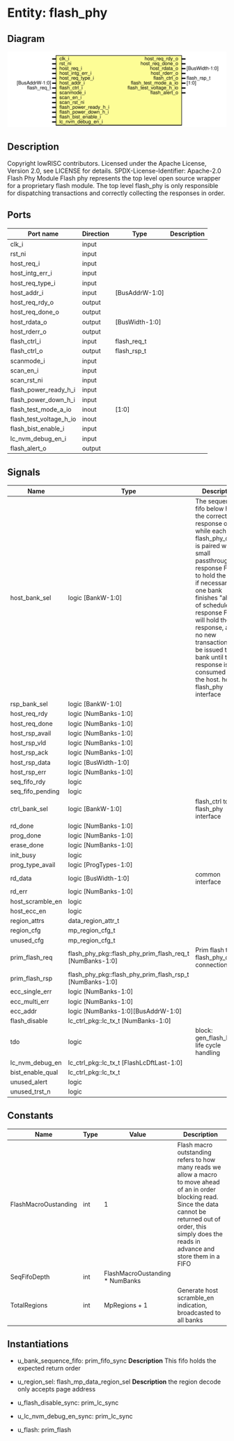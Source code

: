 # Entity: flash_phy

## Diagram

![Diagram](flash_phy.svg "Diagram")
## Description

Copyright lowRISC contributors.
 Licensed under the Apache License, Version 2.0, see LICENSE for details.
 SPDX-License-Identifier: Apache-2.0
 Flash Phy Module
 Flash phy represents the top level open source wrapper for a proprietary flash
 module.
 The top level flash_phy is only responsible for dispatching transactions and
 correctly collecting the responses in order.
 
## Ports

| Port name               | Direction | Type           | Description |
| ----------------------- | --------- | -------------- | ----------- |
| clk_i                   | input     |                |             |
| rst_ni                  | input     |                |             |
| host_req_i              | input     |                |             |
| host_intg_err_i         | input     |                |             |
| host_req_type_i         | input     |                |             |
| host_addr_i             | input     | [BusAddrW-1:0] |             |
| host_req_rdy_o          | output    |                |             |
| host_req_done_o         | output    |                |             |
| host_rdata_o            | output    | [BusWidth-1:0] |             |
| host_rderr_o            | output    |                |             |
| flash_ctrl_i            | input     | flash_req_t    |             |
| flash_ctrl_o            | output    | flash_rsp_t    |             |
| scanmode_i              | input     |                |             |
| scan_en_i               | input     |                |             |
| scan_rst_ni             | input     |                |             |
| flash_power_ready_h_i   | input     |                |             |
| flash_power_down_h_i    | input     |                |             |
| flash_test_mode_a_io    | inout     | [1:0]          |             |
| flash_test_voltage_h_io | inout     |                |             |
| flash_bist_enable_i     | input     |                |             |
| lc_nvm_debug_en_i       | input     |                |             |
| flash_alert_o           | output    |                |             |
## Signals

| Name             | Type                                                     | Description                                                                                                                                                                                                                                                                                                                                                                          |
| ---------------- | -------------------------------------------------------- | ------------------------------------------------------------------------------------------------------------------------------------------------------------------------------------------------------------------------------------------------------------------------------------------------------------------------------------------------------------------------------------ |
| host_bank_sel    | logic [BankW-1:0]                                        | The sequence fifo below holds the correct response order, while each flash_phy_core is paired with a small passthrough response FIFO to hold the data if necessary. If one bank finishes "ahead" of schedule, the response FIFO will hold the response, and no new transactions will be issued to that bank until the response is consumed by the host. host to flash_phy interface  |
| rsp_bank_sel     | logic [BankW-1:0]                                        |                                                                                                                                                                                                                                                                                                                                                                                      |
| host_req_rdy     | logic [NumBanks-1:0]                                     |                                                                                                                                                                                                                                                                                                                                                                                      |
| host_req_done    | logic [NumBanks-1:0]                                     |                                                                                                                                                                                                                                                                                                                                                                                      |
| host_rsp_avail   | logic [NumBanks-1:0]                                     |                                                                                                                                                                                                                                                                                                                                                                                      |
| host_rsp_vld     | logic [NumBanks-1:0]                                     |                                                                                                                                                                                                                                                                                                                                                                                      |
| host_rsp_ack     | logic [NumBanks-1:0]                                     |                                                                                                                                                                                                                                                                                                                                                                                      |
| host_rsp_data    | logic [BusWidth-1:0]                                     |                                                                                                                                                                                                                                                                                                                                                                                      |
| host_rsp_err     | logic [NumBanks-1:0]                                     |                                                                                                                                                                                                                                                                                                                                                                                      |
| seq_fifo_rdy     | logic                                                    |                                                                                                                                                                                                                                                                                                                                                                                      |
| seq_fifo_pending | logic                                                    |                                                                                                                                                                                                                                                                                                                                                                                      |
| ctrl_bank_sel    | logic [BankW-1:0]                                        | flash_ctrl to flash_phy interface                                                                                                                                                                                                                                                                                                                                                    |
| rd_done          | logic [NumBanks-1:0]                                     |                                                                                                                                                                                                                                                                                                                                                                                      |
| prog_done        | logic [NumBanks-1:0]                                     |                                                                                                                                                                                                                                                                                                                                                                                      |
| erase_done       | logic [NumBanks-1:0]                                     |                                                                                                                                                                                                                                                                                                                                                                                      |
| init_busy        | logic                                                    |                                                                                                                                                                                                                                                                                                                                                                                      |
| prog_type_avail  | logic [ProgTypes-1:0]                                    |                                                                                                                                                                                                                                                                                                                                                                                      |
| rd_data          | logic [BusWidth-1:0]                                     | common interface                                                                                                                                                                                                                                                                                                                                                                     |
| rd_err           | logic [NumBanks-1:0]                                     |                                                                                                                                                                                                                                                                                                                                                                                      |
| host_scramble_en | logic                                                    |                                                                                                                                                                                                                                                                                                                                                                                      |
| host_ecc_en      | logic                                                    |                                                                                                                                                                                                                                                                                                                                                                                      |
| region_attrs     | data_region_attr_t                                       |                                                                                                                                                                                                                                                                                                                                                                                      |
| region_cfg       | mp_region_cfg_t                                          |                                                                                                                                                                                                                                                                                                                                                                                      |
| unused_cfg       | mp_region_cfg_t                                          |                                                                                                                                                                                                                                                                                                                                                                                      |
| prim_flash_req   | flash_phy_pkg::flash_phy_prim_flash_req_t [NumBanks-1:0] | Prim flash to flash_phy_core connections                                                                                                                                                                                                                                                                                                                                             |
| prim_flash_rsp   | flash_phy_pkg::flash_phy_prim_flash_rsp_t [NumBanks-1:0] |                                                                                                                                                                                                                                                                                                                                                                                      |
| ecc_single_err   | logic [NumBanks-1:0]                                     |                                                                                                                                                                                                                                                                                                                                                                                      |
| ecc_multi_err    | logic [NumBanks-1:0]                                     |                                                                                                                                                                                                                                                                                                                                                                                      |
| ecc_addr         | logic [NumBanks-1:0][BusAddrW-1:0]                       |                                                                                                                                                                                                                                                                                                                                                                                      |
| flash_disable    | lc_ctrl_pkg::lc_tx_t [NumBanks-1:0]                      |                                                                                                                                                                                                                                                                                                                                                                                      |
| tdo              | logic                                                    | block: gen_flash_banks life cycle handling                                                                                                                                                                                                                                                                                                                                           |
| lc_nvm_debug_en  | lc_ctrl_pkg::lc_tx_t [FlashLcDftLast-1:0]                |                                                                                                                                                                                                                                                                                                                                                                                      |
| bist_enable_qual | lc_ctrl_pkg::lc_tx_t                                     |                                                                                                                                                                                                                                                                                                                                                                                      |
| unused_alert     | logic                                                    |                                                                                                                                                                                                                                                                                                                                                                                      |
| unused_trst_n    | logic                                                    |                                                                                                                                                                                                                                                                                                                                                                                      |
## Constants

| Name                 | Type | Value                           | Description                                                                                                                                                                                                                   |
| -------------------- | ---- | ------------------------------- | ----------------------------------------------------------------------------------------------------------------------------------------------------------------------------------------------------------------------------- |
| FlashMacroOustanding | int  | 1                               | Flash macro outstanding refers to how many reads we allow a macro to move ahead of an in order blocking read. Since the data cannot be returned out of order, this simply does the reads in advance and store them in a FIFO  |
| SeqFifoDepth         | int  | FlashMacroOustanding * NumBanks |                                                                                                                                                                                                                               |
| TotalRegions         | int  | MpRegions + 1                   | Generate host scramble_en indication, broadcasted to all banks                                                                                                                                                                |
## Instantiations

- u_bank_sequence_fifo: prim_fifo_sync
**Description**
This fifo holds the expected return order

- u_region_sel: flash_mp_data_region_sel
**Description**
the region decode only accepts page address

- u_flash_disable_sync: prim_lc_sync
- u_lc_nvm_debug_en_sync: prim_lc_sync
- u_flash: prim_flash
